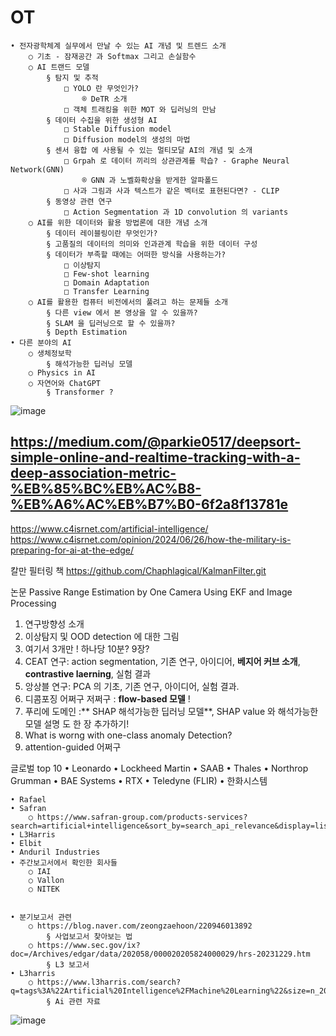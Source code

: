# OT

	• 전자광학체계 실무에서 만날 수 있는 AI 개념 및 트렌드 소개 
		○ 기초 - 잠재공간 과 Softmax 그리고 손실함수 
		○ AI 트랜드 모델
			§ 탐지 및 추적 
				□ YOLO 란 무엇인가? 
					® DeTR 소개
				□ 객체 트래킹을 위한 MOT 와 딥러닝의 만남 
			§ 데이터 수집을 위한 생성형 AI
				□ Stable Diffusion model 
				□ Diffusion model의 생성의 마법
			§ 센서 융합 에 사용될 수 있는 멀티모달 AI의 개념 및 소개
				□ Grpah 로 데이터 끼리의 상관관계를 학습? - Graphe Neural Network(GNN)
					® GNN 과 노벨화확상을 받게한 알파폴드 
				□ 사과 그림과 사과 텍스트가 같은 벡터로 표현된다면? - CLIP
			§ 동영상 관련 연구
				□ Action Segmentation 과 1D convolution 의 variants 
		○ AI를 위한 데이터와 활용 방법론에 대한 개념 소개 
			§ 데이터 레이블링이란 무엇인가? 
			§ 고품질의 데이터의 의미와 인과관계 학습을 위한 데이터 구성 
			§ 데이터가 부족할 때에는 어떠한 방식을 사용하는가?
				□ 이상탐지
				□ Few-shot learning 
				□ Domain Adaptation
				□ Transfer Learning 
		○ AI를 활용한 컴퓨터 비전에서의 풀려고 하는 문제들 소개
			§ 다른 view 에서 본 영상을 알 수 있을까?
			§ SLAM 을 딥러닝으로 할 수 있을까?
			§ Depth Estimation 
	• 다른 분야의 AI
		○ 생체정보학 
			§ 해석가능한 딥러닝 모델
		○ Physics in AI
		○ 자연어와 ChatGPT 
			§ Transformer ?
![image](https://github.com/user-attachments/assets/500572d7-de34-476a-8f0f-d61e05bbeb11)



## https://medium.com/@parkie0517/deepsort-simple-online-and-realtime-tracking-with-a-deep-association-metric-%EB%85%BC%EB%AC%B8-%EB%A6%AC%EB%B7%B0-6f2a8f13781e

https://www.c4isrnet.com/artificial-intelligence/
https://www.c4isrnet.com/opinion/2024/06/26/how-the-military-is-preparing-for-ai-at-the-edge/


칼만 필터링 책
https://github.com/Chaphlagical/KalmanFilter.git

논문
Passive Range Estimation by One Camera Using EKF and Image Processing

1. 연구방향성 소개
2. 이상탐지 및 OOD detection 에 대한 그림
3. 여기서 3개만 ! 하나당 10분? 9장?
4. CEAT 연구: action segmentation, 기존 연구, 아이디어, **베지어 커브 소개**, **contrastive laerning**, 실험 결과
5. 앙상블 연구: PCA 의 기초, 기존 연구, 아이디어, 실험 결과.
6. 디콤포징 어쩌구 저쩌구 : **flow-based 모델** ! 
7. 푸리에 도메인 :** SHAP 해석가능한 딥러닝 모델**, SHAP value 와 해석가능한 모델 설명 도 한 장 추가하기! 
8. What is worng with one-class anomaly Detection?
9. attention-guided 어쩌구 


글로벌 top 10 
	• Leonardo
	• Lockheed Martin
	• SAAB
	• Thales
	• Northrop Grumman
	• BAE Systems 
	• RTX
	• Teledyne (FLIR)
	• 한화시스템
	
	• Rafael 
	• Safran
		○ https://www.safran-group.com/products-services?search=artificial+intelligence&sort_by=search_api_relevance&display=list
	• L3Harris
	• Elbit
	• Anduril Industries
	• 주간보고서에서 확인한 회사들
		○ IAI
		○ Vallon
		○ NITEK


	• 분기보고서 관련
		○ https://blog.naver.com/zeongzaehoon/220946013892
			§ 사업보고서 찾아보는 법
		○ https://www.sec.gov/ix?doc=/Archives/edgar/data/202058/000020205824000029/hrs-20231229.htm
			§ L3 보고서
	• L3harris 
		○ https://www.l3harris.com/search?q=tags%3A%22Artificial%20Intelligence%2FMachine%20Learning%22&size=n_20_n
			§ Ai 관련 자료 
![image](https://github.com/Meric3/OT/assets/25141633/884c646e-69a9-4954-a235-7152a8a77d2d)
